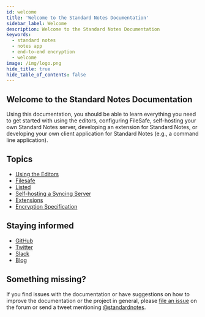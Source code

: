 ```yaml
---
id: welcome
title: 'Welcome to the Standard Notes Documentation'
sidebar_label: Welcome
description: Welcome to the Standard Notes Documentation
keywords:
  - standard notes
  - notes app
  - end-to-end encryption
  - welcome
image: /img/logo.png
hide_title: true
hide_table_of_contents: false
---
```


## Welcome to the Standard Notes Documentation

Using this documentation, you should be able to learn everything you need to get started with using the editors, configuring FileSafe, self-hosting your own Standard Notes server, developing an extension for Standard Notes, or developing your own client application for Standard Notes (e.g., a command line application).

## Topics

- [Using the Editors](/usage)
- [Filesafe](/filesafe/aws)
- [Listed](/listed/creating-a-blog-from-your-notes-with-listed-and-standard-notes)
- [Self-hosting a Syncing Server](/self-hosting/getting-started)
- [Extensions](/extensions/intro)
- [Encryption Specification](/specification/encryption)

## Staying informed

- [GitHub](https://github.com/standardnotes)
- [Twitter](https://twitter.com/standardnotes)
- [Slack](https://standardnotes.org/slack)
- [Blog](https://blog.standardnotes.org)

## Something missing?

If you find issues with the documentation or have suggestions on how to improve the documentation or the project in general, please [file an issue](https://github.com/standardnotes/forum) on the forum or send a tweet mentioning [@standardnotes](https://twitter.com/standardnotes).
